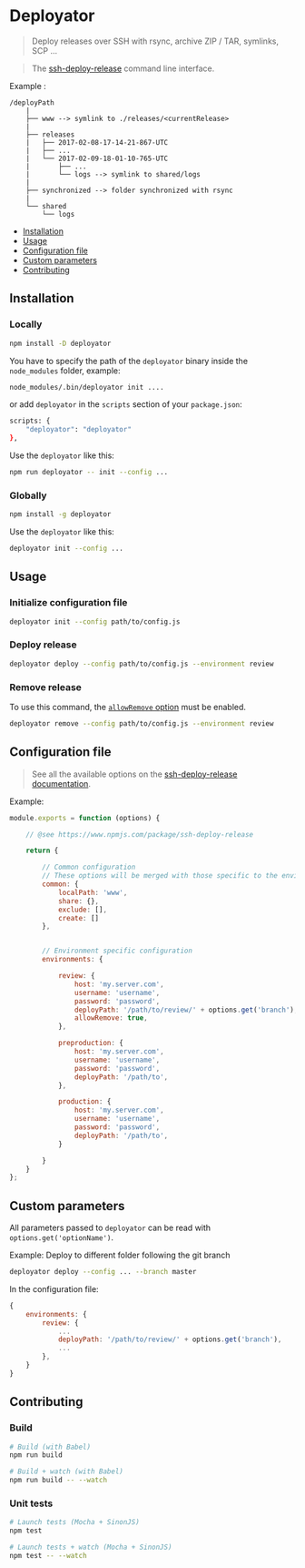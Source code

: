 # Deployator

> Deploy releases over SSH with rsync, archive ZIP / TAR, symlinks, SCP ...

> The [ssh-deploy-release](https://github.com/la-haute-societe/ssh-deploy-release) command line interface.

Example :

````
/deployPath
    |
    ├── www --> symlink to ./releases/<currentRelease>
    |
    ├── releases
    |   ├── 2017-02-08-17-14-21-867-UTC
    |   ├── ...
    |   └── 2017-02-09-18-01-10-765-UTC
    |       ├── ...
    |       └── logs --> symlink to shared/logs
    |
    ├── synchronized --> folder synchronized with rsync 
    |
    └── shared
        └── logs                    
````


- [Installation](#installation)
- [Usage](#usage)
- [Configuration file](#configuration-file)
- [Custom parameters](#custom-parameters)
- [Contributing](#contributing)




## Installation

### Locally

````sh
npm install -D deployator
````

You have to specify the path of the `deployator` binary inside the ``node_modules`` folder, example:
````sh
node_modules/.bin/deployator init ....
````
or add ``deployator`` in the ``scripts`` section of your ``package.json``: 
````sh
scripts: {
    "deployator": "deployator"
},
````

Use the ``deployator`` like this:
````sh
npm run deployator -- init --config ...
````

### Globally
````sh
npm install -g deployator
````

Use the ``deployator`` like this:
````sh
deployator init --config ...
````



## Usage

### Initialize configuration file
````sh
deployator init --config path/to/config.js
````

### Deploy release
````sh
deployator deploy --config path/to/config.js --environment review
````

### Remove release

To use this command, the [``allowRemove`` option](https://github.com/la-haute-societe/ssh-deploy-release#optionsallowremove) must be enabled.

````sh
deployator remove --config path/to/config.js --environment review
````


## Configuration file

> See all the available options on the [ssh-deploy-release documentation](https://github.com/la-haute-societe/ssh-deploy-release).

Example:
````js
module.exports = function (options) {

    // @see https://www.npmjs.com/package/ssh-deploy-release

    return {

        // Common configuration
        // These options will be merged with those specific to the environment
        common: {
            localPath: 'www',
            share: {},
            exclude: [],
            create: []
        },


        // Environment specific configuration
        environments: {

            review: {
                host: 'my.server.com',
                username: 'username',
                password: 'password',
                deployPath: '/path/to/review/' + options.get('branch'),
                allowRemove: true,
            },

            preproduction: {
                host: 'my.server.com',
                username: 'username',
                password: 'password',
                deployPath: '/path/to',
            },

            production: {
                host: 'my.server.com',
                username: 'username',
                password: 'password',
                deployPath: '/path/to',
            }

        }
    }
};
````


## Custom parameters

All parameters passed to `deployator` can be read with `options.get('optionName')`.

Example: Deploy to different folder following the git branch 

````sh
deployator deploy --config ... --branch master
````

In the configuration file:
````js
{
    environments: {
        review: {
            ...
            deployPath: '/path/to/review/' + options.get('branch'),
            ...
        },
    }
}
````




## Contributing

### Build
````sh
# Build (with Babel)
npm run build

# Build + watch (with Babel)
npm run build -- --watch
````

### Unit tests
````sh
# Launch tests (Mocha + SinonJS)
npm test

# Launch tests + watch (Mocha + SinonJS)
npm test -- --watch
````